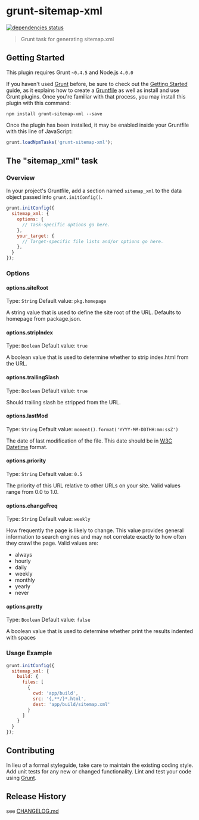 # grunt-sitemap-xml

[![dependencies status](https://david-dm.org/LotusTM/grunt-sitemap-xml/status.svg)](https://david-dm.org/LotusTM/grunt-sitemap-xml#info=dependencies)

> Grunt task for generating sitemap.xml

## Getting Started
This plugin requires Grunt `~0.4.5` and Node.js `4.0.0`

If you haven't used [Grunt](http://gruntjs.com/) before, be sure to check out the [Getting Started](http://gruntjs.com/getting-started) guide, as it explains how to create a [Gruntfile](http://gruntjs.com/sample-gruntfile) as well as install and use Grunt plugins. Once you're familiar with that process, you may install this plugin with this command:

```shell
npm install grunt-sitemap-xml --save
```

Once the plugin has been installed, it may be enabled inside your Gruntfile with this line of JavaScript:

```js
grunt.loadNpmTasks('grunt-sitemap-xml');
```

## The "sitemap_xml" task

### Overview
In your project's Gruntfile, add a section named `sitemap_xml` to the data object passed into `grunt.initConfig()`.

```js
grunt.initConfig({
  sitemap_xml: {
    options: {
      // Task-specific options go here.
    },
    your_target: {
      // Target-specific file lists and/or options go here.
    },
  }
});
```

### Options

#### options.siteRoot
Type: `String`
Default value: `pkg.homepage`

A string value that is used to define the site root of the URL. Defaults to homepage from package.json.

#### options.stripIndex
Type: `Boolean`
Default value: `true`

A boolean value that is used to determine whether to strip index.html from the URL.

#### options.trailingSlash
Type: `Boolean`
Default value: `true`

Should trailing slash be stripped from the URL.

#### options.lastMod
Type: `String`
Default value: `moment().format('YYYY-MM-DDTHH:mm:ssZ')`

The date of last modification of the file. This date should be in [W3C Datetime](http://www.w3.org/TR/NOTE-datetime) format.

#### options.priority
Type: `String`
Default value: `0.5`

The priority of this URL relative to other URLs on your site. Valid values range from 0.0 to 1.0.

#### options.changeFreq
Type: `String`
Default value: `weekly`

How frequently the page is likely to change. This value provides general information to search engines and may not correlate exactly to how often they crawl the page. Valid values are:

 - always
 - hourly
 - daily
 - weekly
 - monthly
 - yearly
 - never

#### options.pretty
Type: `Boolean`
Default value: `false`

A boolean value that is used to determine whether print the results indented with spaces

### Usage Example

```js
grunt.initConfig({
  sitemap_xml: {
    build: {
      files: [
        {
          cwd: 'app/build',
          src: '{,**/}*.html',
          dest: 'app/build/sitemap.xml'
        }
      ]
    }
  }
});
```

## Contributing
In lieu of a formal styleguide, take care to maintain the existing coding style. Add unit tests for any new or changed functionality. Lint and test your code using [Grunt](http://gruntjs.com/).

## Release History
see [CHANGELOG.md](CHANGELOG.md)
